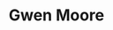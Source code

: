 ---
layout: default
tag: MN
title: Gwen Moore
image: http://media.jrn.com/images/b99605186z.1_20151028124133_000_gnad4elq.1-0.jpg
district: 4
party: Democrat
seat: House
website: http://www.gwenmooreforcongress.com/
donate: https://secure.actblue.com/contribute/page/sdgwenmoore
---